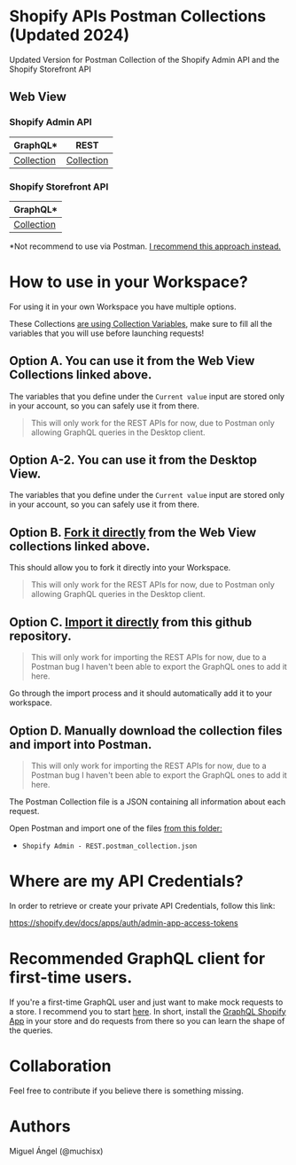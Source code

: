 # Shopify APIs Postman Collections (Updated 2024)

Updated Version for Postman Collection of the Shopify Admin API and the Shopify Storefront API

## Web View

### Shopify Admin API
| GraphQL*                                                                                           | REST                                                                                                                    |
|----------------------------------------------------------------------------------------------------|-------------------------------------------------------------------------------------------------------------------------|
| [Collection](https://www.postman.com/muchisx/workspace/public/collection/6522230ecae43373c3e1a533) | [Collection](https://www.postman.com/muchisx/workspace/public/collection/30298405-b7b62c23-aab8-41fa-9721-c440548ae15b) |

### Shopify Storefront API

| GraphQL*                                                                                           |
|----------------------------------------------------------------------------------------------------|
| [Collection](https://www.postman.com/muchisx/workspace/public/collection/65317773ee1f5cf9a16a546d) |

*Not recommend to use via Postman. [I recommend this approach instead.](#recommended-graphql-client-for-first-time-users)

# How to use in your Workspace?

For using it in your own Workspace you have multiple options.

These Collections [are using Collection Variables](https://learning.postman.com/docs/sending-requests/variables/), make sure to fill all the variables that you will use before launching requests!

## Option A. You can use it from the Web View Collections linked above.
The variables that you define under the `Current value` input are stored only in your account, so you can safely use it from there.
> This will only work for the REST APIs for now, due to Postman only allowing GraphQL queries in the Desktop client.

## Option A-2. You can use it from the Desktop View.
The variables that you define under the `Current value` input are stored only in your account, so you can safely use it from there.

## Option B. [Fork it directly](https://learning.postman.com/docs/collaborating-in-postman/using-version-control/forking-entities/) from the Web View collections linked above.
This should allow you to fork it directly into your Workspace.
> This will only work for the REST APIs for now, due to Postman only allowing GraphQL queries in the Desktop client.

## Option C. [Import it directly](https://learning.postman.com/docs/getting-started/importing-and-exporting/importing-from-git/) from this github repository.
> This will only work for importing the REST APIs for now, due to a Postman bug I haven't been able to export the GraphQL ones to add it here.

Go through the import process and it should automatically add it to your workspace.

## Option D. Manually download the collection files and import into Postman.
> This will only work for importing the REST APIs for now, due to a Postman bug I haven't been able to export the GraphQL ones to add it here.

The Postman Collection file is a JSON containing all information about each request.

Open Postman and import one of the files [from this folder:](/Postman%20Collections/)
- `Shopify Admin - REST.postman_collection.json`


# Where are my API Credentials?

In order to retrieve or create your private API Credentials, follow this link:

https://shopify.dev/docs/apps/auth/admin-app-access-tokens

# Recommended GraphQL client for first-time users.

If you're a first-time GraphQL user and just want to make mock requests to a store. I recommend you to start [here](https://www.shopify.com/partners/blog/getting-started-with-graphql).
In short, install the [GraphQL Shopify App](https://shopify-graphiql-app.shopifycloud.com/login?itcat=partner_blog&itterm=getting_started_with_graphql) in your store and do requests from there so you can learn the shape of the queries.

# Collaboration

Feel free to contribute if you believe there is something missing.

# Authors
Miguel Ángel (@muchisx)
